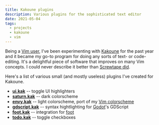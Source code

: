 ```yaml
---
title: Kakoune plugins
description: Various plugins for the sophisticated text editor
date: 2021-05-04
tags:
  - projects
  - kakoune
  - vim
---
```


Being a [Vim user](/notes/vim), I've been experimenting with
[Kakoune](https://kakoune.org) for the past year and it became my go-to program
for doing any sorts of text- or code-editing. It's a delightful piece of
software that improves on many Vim concepts. I could never describe it better
than
[Screwtape did](https://gist.github.com/Screwtapello/563628f777f0fc9f4d5fb681058d63ec).

Here's a list of various small (and mostly useless) plugins I've created for
Kakoune.

- **[ui.kak][ui.kak]** -- toggle UI highlighters
- **[saturn.kak][saturn.kak]** -- dark colorscheme
- **[envy.kak][envy.kak]** -- light colorscheme, port of my
  [Vim colorscheme](https://github.com/kkga/vim-envy)
- **[gdscript.kak][gdscript.kak]** -- syntax hightlighting for
  [Godot](https://godotengine.org)'s GDScript
- **[foot.kak][foot.kak]** -- integration for
  [foot](https://codeberg.org/dnkl/foot)
- **[todo.kak][todo.kak]** -- toggle checkboxes

[ui.kak]: https://github.com/kkga/ui.kak
[saturn.kak]: https://github.com/kkga/saturn.kak
[gdscript.kak]: https://github.com/kkga/gdscript.kak
[envy.kak]: https://github.com/kkga/envy.kak
[foot.kak]: https://github.com/kkga/foot.kak
[todo.kak]: https://github.com/kkga/todo.kak
